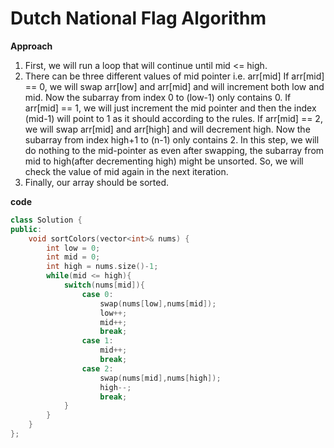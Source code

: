 # Dutch National Flag Algorithm

**Approach**
1) First, we will run a loop that will continue until mid <= high.
2) There can be three different values of mid pointer i.e. arr[mid]
        If arr[mid] == 0, we will swap arr[low] and arr[mid] and will increment both low and mid. Now the subarray from index 0 to (low-1) only contains 0.
        If arr[mid] == 1, we will just increment the mid pointer and then the index (mid-1) will point to 1 as it should according to the rules.
        If arr[mid] == 2, we will swap arr[mid] and arr[high] and will decrement high. Now the subarray from index high+1 to (n-1) only contains 2.
        In this step, we will do nothing to the mid-pointer as even after swapping, the subarray from mid to high(after decrementing high) might be unsorted. So, we will check the value of mid again in the next iteration.
3)    Finally, our array should be sorted.

**code**
```cpp
class Solution {
public:
    void sortColors(vector<int>& nums) {
        int low = 0;
        int mid = 0;
        int high = nums.size()-1;
        while(mid <= high){
            switch(nums[mid]){
                case 0:
                    swap(nums[low],nums[mid]);
                    low++;
                    mid++;
                    break;
                case 1:
                    mid++;
                    break;
                case 2:
                    swap(nums[mid],nums[high]);
                    high--;
                    break;
            }
        }
    }
};
```

